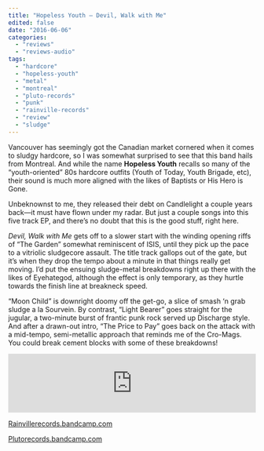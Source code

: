 ```yaml
---
title: "Hopeless Youth – Devil, Walk with Me"
edited: false
date: "2016-06-06"
categories:
  - "reviews"
  - "reviews-audio"
tags:
  - "hardcore"
  - "hopeless-youth"
  - "metal"
  - "montreal"
  - "pluto-records"
  - "punk"
  - "rainville-records"
  - "review"
  - "sludge"
---
```


Vancouver has seemingly got the Canadian market cornered when it comes to sludgy hardcore, so I was somewhat surprised to see that this band hails from Montreal. And while the name **Hopeless Youth** recalls so many of the “youth-oriented” 80s hardcore outfits (Youth of Today, Youth Brigade, etc), their sound is much more aligned with the likes of Baptists or His Hero is Gone.

Unbeknownst to me, they released their debt on Candlelight a couple years back—it must have flown under my radar. But just a couple songs into this five track EP, and there’s no doubt that this is the good stuff, right here.

_Devil, Walk with Me_ gets off to a slower start with the winding opening riffs of “The Garden” somewhat reminiscent of ISIS, until they pick up the pace to a vitriolic sludgecore assault. The title track gallops out of the gate, but it’s when they drop the tempo about a minute in that things really get moving. I’d put the ensuing sludge-metal breakdowns right up there with the likes of Eyehategod, although the effect is only temporary, as they hurtle towards the finish line at breakneck speed.

“Moon Child” is downright doomy off the get-go, a slice of smash ‘n grab sludge a la Sourvein. By contrast, “Light Bearer” goes straight for the jugular, a two-minute burst of frantic punk rock served up Discharge style. And after a drawn-out intro, “The Price to Pay” goes back on the attack with a mid-tempo, semi-metallic approach that reminds me of the Cro-Mags. You could break cement blocks with some of these breakdowns!

<iframe style="border: 0; width: 100%; height: 120px;" src="https://bandcamp.com/EmbeddedPlayer/album=1578139009/size=large/bgcol=ffffff/linkcol=0687f5/tracklist=false/artwork=small/transparent=true/" width="300" height="150" seamless=""><a href="http://hopelessyouth.bandcamp.com/album/devil-walk-with-me">Devil, Walk With Me by Hopeless Youth</a></iframe>

[Rainvillerecords.bandcamp.com](http://rainvillerecords.bandcamp.com/)

[Plutorecords.bandcamp.com](http://plutorecords.bandcamp.com/)

